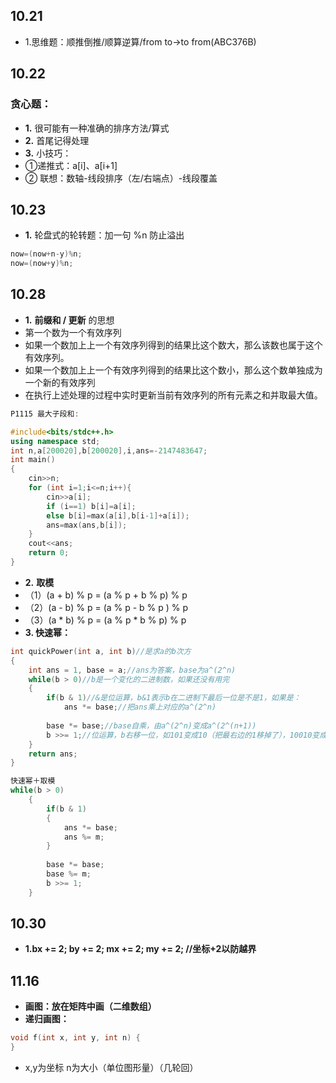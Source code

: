 ## 10.21
- 1.思维题：顺推倒推/顺算逆算/from to->to from(ABC376B)
## 10.22
### 贪心题：
- **1.** 很可能有一种准确的排序方法/算式
- **2.** 首尾记得处理
- **3.** 小技巧：
- ①递推式：a[i]、a[i+1]
- ② 联想：数轴-线段排序（左/右端点）-线段覆盖
## 10.23
- **1.** 轮盘式的轮转题：加一句 %n 防止溢出
```cpp
now=(now+n-y)%n;
now=(now+y)%n;
```
## 10.28
- **1.** **前缀和 / 更新** 的思想
- 第一个数为一个有效序列
- 如果一个数加上上一个有效序列得到的结果比这个数大，那么该数也属于这个有效序列。
- 如果一个数加上上一个有效序列得到的结果比这个数小，那么这个数单独成为一个新的有效序列
- 在执行上述处理的过程中实时更新当前有效序列的所有元素之和并取最大值。
```cpp
P1115 最大子段和:

#include<bits/stdc++.h>
using namespace std;
int n,a[200020],b[200020],i,ans=-2147483647;
int main()
{
	cin>>n;
	for (int i=1;i<=n;i++){
		cin>>a[i];
		if (i==1) b[i]=a[i];
		else b[i]=max(a[i],b[i-1]+a[i]);
		ans=max(ans,b[i]);
	}
	cout<<ans;
	return 0;
}
```
- **2.** **取模**
- （1）(a + b) % p = (a % p + b % p) % p 
- （2）(a - b) % p = (a % p - b % p ) % p
- （3）(a * b) % p = (a % p * b % p) % p
- **3. 快速幂：**
```cpp
int quickPower(int a, int b)//是求a的b次方
{
	int ans = 1, base = a;//ans为答案，base为a^(2^n)
	while(b > 0)//b是一个变化的二进制数，如果还没有用完
    {
		if(b & 1)//&是位运算，b&1表示b在二进制下最后一位是不是1，如果是：
			ans *= base;//把ans乘上对应的a^(2^n)
		
        base *= base;//base自乘，由a^(2^n)变成a^(2^(n+1))
		b >>= 1;//位运算，b右移一位，如101变成10（把最右边的1移掉了），10010变成1001。现在b在二进制下最后一位是刚刚的倒数第二位。结合上面b & 1食用更佳
	}
	return ans;
}
```
```cpp
快速幂＋取模
while(b > 0)
    {
		if(b & 1)
        {
			ans *= base;
            ans %= m;
    	}
		
        base *= base;
        base %= m;
		b >>= 1;
	}
```

## 10.30
- **1.bx += 2; by += 2; mx += 2; my += 2;
    //坐标+2以防越界**
## 11.16
- **画图：放在矩阵中画（二维数组）**
- **递归画图：**
```cpp
void f(int x, int y, int n) {
}
```
- x,y为坐标  n为大小（单位图形量）（几轮回）
